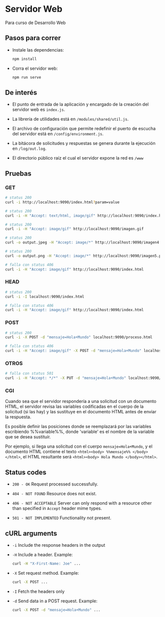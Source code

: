 
# Servidor Web

Para curso de Desarrollo Web

## Pasos para correr

* Instale las dependencias:
    ```bash
    npm install
    ```

* Corra el servidor web:
    ```bash
    npm run serve
    ```

## De interés

* El punto de entrada de la aplicación y encargado de la creación del servidor web es `index.js`. 

* La librería de utilidades está en `/modules/shared/util.js`. 

* El archivo de configuración que permite redefinir el puerto de escucha del servidor está en `/config/environment.js`.

* La bitácora de solicitudes y respuestas se genera durante la ejecución en `/log/out.log`.

* El directorio público raíz el cual el servidor expone la red es `/www`

## Pruebas

### GET

```bash
# status 200
curl -i http://localhost:9090/index.html?param=value
```

```bash
# status 200
curl -i -H "Accept: text/html, image/gif" http://localhost:9090/index.html
```

```bash
# status 200
curl -i -H "Accept: image/gif" http://localhost:9090/imagen.gif
```

```bash
# status 200
curl -o output.jpeg -H "Accept: image/*" http://localhost:9090/imagen4.jpeg
```

```bash
# status 200
curl -o output.png -H "Accept: image/*" http://localhost:9090/imagen5.png
```

```bash
# falla con status 406
curl -i -H "Accept: image/gif" http://localhost:9090/index.html
```

### HEAD

```bash
# status 200
curl -i -I localhost:9090/index.html
```

```bash
# falla con status 406
curl -i -H "Accept: image/gif" http://localhost:9090/index.html
```

### POST

```bash
# status 200
curl -i -X POST -d "mensaje=Hola+Mundo" localhost:9090/proceso.html
```

```bash
# falla con status 406 
curl -i -H "Accept: image/gif" -X POST -d "mensaje=Hola+Mundo" localhost:9090/proceso.html
```

### OTROS

```bash
# falla con status 501
curl -i -H "Accept: */*" -X PUT -d "mensaje=Hola+Mundo" localhost:9090/proceso.html
```

### CGI

Cuando sea que el servidor respondería a una solicitud con un documento HTML, el servidor revisa las
variables codificadas en el cuerpo de la solicitud (si las hay) y las sustituye en el documento HTML
antes de enviar la respuesta.

Es posible definir las posiciones donde se reemplazará por las variables escribiendo %%variable%%, donde
'variable' es el nombre de la variable que se desea sustituír.

Por ejemplo, si llega una solicitud con el cuerpo `mensaje=Hola+Mundo`, y el documento HTML contiene
el texto `<html><body> %%mensaje%% </body></html>`, el HTML resultante será `<html><body> Hola Mundo </body></html>`.

## Status codes

* `200 - OK` 
    Request processed successfully.

* `404 - NOT FOUND` 
    Resource does not exist.

* `406 - NOT ACCEPTABLE` 
    Server can only respond with a resource other than specified in `Accept` header mime types.

* `501 - NOT IMPLEMENTED`
    Functionality not present.

## cURL arguments

* `-i` Include the response headers in the output

* `-H` Include a header. Example:
    ```bash
    curl -H "X-First-Name: Joe" ...
    ```

* `-X` Set request method. Example:
    ```bash
    curl -X POST ...
    ```
    
* `-I` Fetch the headers only

* `-d` Send data in a POST request. Example:
    ```bash
    curl -X POST -d "mensaje=Hola+Mundo" ...
    ```
